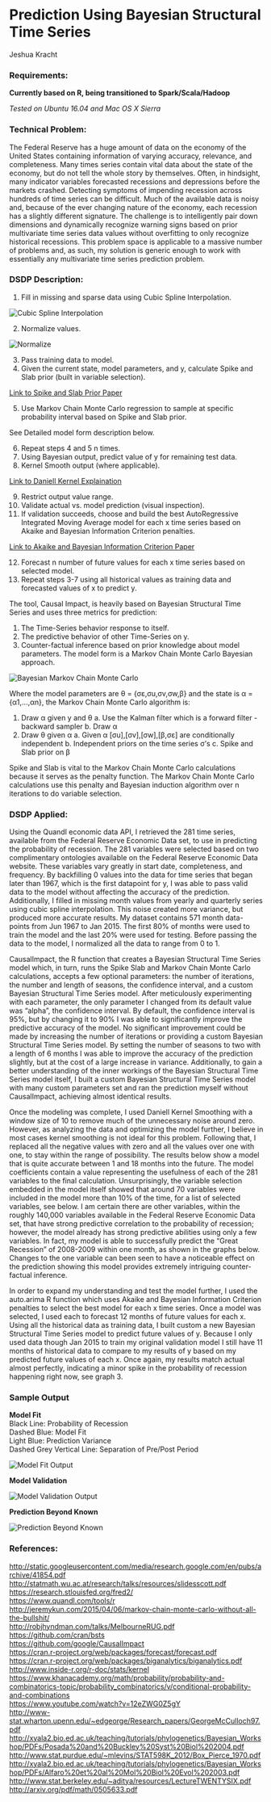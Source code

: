 # Prediction Using Bayesian Structural Time Series
Jeshua Kracht

### Requirements:
**Currently based on R, being transitioned to Spark/Scala/Hadoop**<br />

*Tested on Ubuntu 16.04 and Mac OS X Sierra*

### Technical Problem:
The Federal Reserve has a huge amount of data on the economy of the United States containing information of varying accuracy, relevance, and completeness. Many times series contain vital data about the state of the economy, but do not tell the whole story by themselves. Often, in hindsight, many indicator variables forecasted recessions and depressions before the markets crashed. Detecting symptoms of impending recession across hundreds of time series can be difficult. Much of the available data is noisy and, because of the ever changing nature of the economy, each recession has a slightly different signature. The challenge is to intelligently pair down dimensions and dynamically recognize warning signs based on prior multivariate time series data values without overfitting to only recognize historical recessions. This problem space is applicable to a massive number of problems and, as such, my solution is generic enough to work with essentially any multivariate time series prediction problem.

### DSDP Description:
1. Fill in missing and sparse data using Cubic Spline Interpolation.

![Cubic Spline Interpolation](Readme/Cubic_Spline_Interpolation.png)

2. Normalize values.

![Normalize](Readme/Normalize.png)

3. Pass training data to model.
4. Given the current state, model parameters, and y, calculate Spike and Slab prior (built in
variable selection).

[Link to Spike and Slab Prior Paper](http://arxiv.org/pdf/math/0505633.pdf)

5. Use Markov Chain Monte Carlo regression to sample at specific probability interval based on Spike and Slab prior.

See Detailed model form description below.

6. Repeat steps 4 and 5 n times.
7. Using Bayesian output, predict value of y for remaining test data.
8. Kernel Smooth output (where applicable).

[Link to Daniell Kernel Explaination](http://www.stat.berkeley.edu/~aditya/resources/LectureTWENTYSIX.pdf)

9. Restrict output value range.
10. Validate actual vs. model prediction (visual inspection).
11. If validation succeeds, choose and build the best AutoRegressive Integrated Moving Average model for each x time series based on Akaike and Bayesian Information Criterion penalties.

[Link to Akaike and Bayesian Information Criterion Paper](http://xyala2.bio.ed.ac.uk/teaching/tutorials/phylogenetics/Bayesian_Workshop/PDFs/Posada%20and%20Buckley%20Syst%20Biol%202004.pdf)

12. Forecast n number of future values for each x time series based on selected model.
13. Repeat steps 3-7 using all historical values as training data and forecasted values of x to
predict y.

The tool, Causal Impact, is heavily based on Bayesian Structural Time Series and uses three metrics for prediction:

  1. The Time-Series behavior response to itself.
  2. The predictive behavior of other Time-Series on y.
  3. Counter-factual inference based on prior knowledge about model parameters.
  The model form is a Markov Chain Monte Carlo Bayesian approach.

![Bayesian Markov Chain Monte Carlo](Readme/Bayesian_Markov_Chain_Monte_Carlo.png)

Where the model parameters are θ = {σε,σu,σv,σw,β} and the state is α = {α1,...,αn}, the Markov Chain Monte Carlo algorithm is:

1. Draw α given y and θ
  a. Use the Kalman filter which is a forward filter - backward sampler
  b. Draw α
2. Draw θ given α
  a. Given α [σu],[σv],[σw],[β,σε] are conditionally independent
  b. Independent priors on the time series σ’s
  c. Spike and Slab prior on β

Spike and Slab is vital to the Markov Chain Monte Carlo calculations because it serves as the penalty function. The Markov Chain Monte Carlo calculations use this penalty and Bayesian induction algorithm over n iterations to do variable selection.

### DSDP Applied:
Using the Quandl economic data API, I retrieved the 281 time series, available from the Federal Reserve Economic Data set, to use in predicting the probability of recession. The 281 variables were selected based on two complimentary ontologies available on the Federal Reserve Economic Data website. These variables vary greatly in start date, completeness, and frequency. By backfilling 0 values into the data for time series that began later than 1967, which is the first datapoint for y, I was able to pass valid data to the model without affecting the accuracy of the prediction. Additionally, I filled in missing month values from yearly and quarterly series using cubic spline interpolation. This noise created more variance, but produced more accurate results. My dataset contains 571 month data-points from Jun 1967 to Jan 2015. The first 80% of months were used to train the model and the last 20% were used for testing. Before passing the data to the model, I normalized all the data to range from 0 to 1.

CausalImpact, the R function that creates a Bayesian Structural Time Series model which, in turn, runs the Spike Slab and Markov Chain Monte Carlo calculations, accepts a few optional parameters: the number of iterations, the number and length of seasons, the confidence interval, and a custom Bayesian Structural Time Series model. After meticulously experimenting with each parameter, the only parameter I changed from its default value was “alpha”, the confidence interval. By default, the confidence interval is 95%, but by changing it to 90% I was able to significantly improve the predictive accuracy of the model. No significant improvement could be made by increasing the number of iterations or providing a custom Bayesian Structural Time Series model. By setting the number of seasons to two with a length of 6 months I was able to improve the accuracy of the prediction slightly, but at the cost of a large increase in variance. Additionally, to gain a better understanding of the inner workings of the Bayesian Structural Time Series model itself, I built a custom Bayesian Structural Time Series model with many custom parameters set and ran the prediction myself without CausalImpact, achieving almost identical results.

Once the modeling was complete, I used Daniell Kernel Smoothing with a window size of 10 to remove much of the unnecessary noise around zero. However, as analyzing the data and optimizing the model further, I believe in most cases kernel smoothing is not ideal for this problem. Following that, I replaced all the negative values with zero and all the values over one with one, to stay within the range of possibility. The results below show a model that is quite accurate between 1 and 18 months into the future. The model coefficients contain a value representing the usefulness of each of the 281 variables to the final calculation. Unsurprisingly, the variable selection embedded in the model itself showed that around 70 variables were included in the model more than 10% of the time, for a list of selected variables, see below. I am certain there are other variables, within the roughly 140,000 variables available in the Federal Reserve Economic Data set, that have strong predictive correlation to the probability of recession; however, the model already has strong predictive abilities using only a few variables. In fact, my model is able to successfully predict the “Great Recession” of 2008-2009 within one month, as shown in the graphs below. Changes to the one variable can been seen to have a noticeable effect on the prediction showing this model provides extremely intriguing counter-factual inference.

In order to expand my understanding and test the model further, I used the auto.arima R function which uses Akaike and Bayesian Information Criterion penalties to select the best model for each x time series. Once a model was selected, I used each to forecast 12 months of future values for each x. Using all the historical data as training data, I built custom a new Bayesian Structural Time Series model to predict future values of y. Because I only used data though Jan 2015 to train my original validation model I still have 11 months of historical data to compare to my results of y based on my predicted future values of each x. Once again, my results match actual almost perfectly, indicating a minor spike in the probability of recession happening right now, see graph 3.

### Sample Output
**Model Fit**<br />
Black Line: Probability of Recession<br />
Dashed Blue: Model Fit<br />
Light Blue: Prediction Variance<br />
Dashed Grey Vertical Line: Separation of Pre/Post Period

![Model Fit Output](Readme/Model_Fit_Output.png)

**Model Validation**

![Model Validation Output](Readme/Model_Validation_Output.png)

**Prediction Beyond Known**

![Prediction Beyond Known](Readme/Prediction_Beyond_Known.png)

### References:
http://static.googleusercontent.com/media/research.google.com/en/pubs/archive/41854.pdf<br />
http://statmath.wu.ac.at/research/talks/resources/slidesscott.pdf<br />
https://research.stlouisfed.org/fred2/<br />
https://www.quandl.com/tools/r<br />
http://jeremykun.com/2015/04/06/markov-chain-monte-carlo-without-all-the-bullshit/<br />
http://robjhyndman.com/talks/MelbourneRUG.pdf<br />
https://github.com/cran/bsts<br />
https://github.com/google/CausalImpact<br />
https://cran.r-project.org/web/packages/forecast/forecast.pdf<br />
https://cran.r-project.org/web/packages/biganalytics/biganalytics.pdf<br />
http://www.inside-r.org/r-doc/stats/kernel<br />
https://www.khanacademy.org/math/probability/probability-and-combinatorics-topic/probability_combinatorics/v/conditional-probability-and-combinations<br />
https://www.youtube.com/watch?v=12eZWG0Z5gY<br />
http://www-stat.wharton.upenn.edu/~edgeorge/Research_papers/GeorgeMcCulloch97.pdf<br />
http://xyala2.bio.ed.ac.uk/teaching/tutorials/phylogenetics/Bayesian_Workshop/PDFs/Posada%20and%20Buckley%20Syst%20Biol%202004.pdf<br />
http://www.stat.purdue.edu/~mlevins/STAT598K_2012/Box_Pierce_1970.pdf<br />
http://xyala2.bio.ed.ac.uk/teaching/tutorials/phylogenetics/Bayesian_Workshop/PDFs/Alfaro%20et%20al%20Mol%20Biol%20Evol%202003.pdf<br />
http://www.stat.berkeley.edu/~aditya/resources/LectureTWENTYSIX.pdf<br />
http://arxiv.org/pdf/math/0505633.pdf<br />
